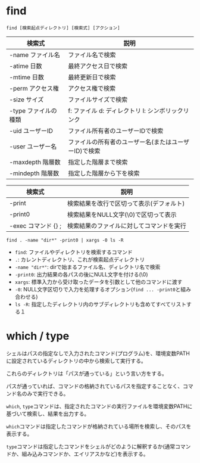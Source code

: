 # find

```
find [検索起点ディレクトリ] [検索式] [アクション]
```

| 検索式               | 説明                                                 |
|----------------------|------------------------------------------------------|
| -name ファイル名     | ファイル名で検索                                     |
| -atime 日数          | 最終アクセス日で検索                                 |
| -mtime 日数          | 最終更新日で検索                                     |
| -perm アクセス権     | アクセス権で検索                                     |
| -size サイズ         | ファイルサイズで検索                                 |
| -type ファイルの種類 | f: ファイル d: ディレクトリ l: シンボリックリンク    |
| -uid ユーザーID      | ファイル所有者のユーザーIDで検索                     |
| -user ユーザー名     | ファイルの所有者のユーザー名(またはユーザーID)で検索 |
| -maxdepth 階層数     | 指定した階層まで検索                                 |
| -mindepth 階層数     | 指定した階層から下を検索                             |

| 検索式               | 説明                                                 |
|----------------------|------------------------------------------------------|
| -print               | 検索結果を改行で区切って表示(デフォルト)             |
| -print0              | 検索結果をNULL文字(\0)で区切って表示                 |
| -exec コマンド {} \; | 検索結果のファイルに対してコマンドを実行             |

```
find . -name "dir*" -print0 | xargs -0 ls -R
```

- `find`: ファイルやディレクトリを検索するコマンド
- `.`: カレントディレクトリ、これが検索起点ディレクトリ
- `-name "dir*"`: dirで始まるファイル名、ディレクトリ名で検索
- `-print0`: 出力結果の各パスの後にNULL文字を付ける(\0)
- `xargs`: 標準入力から受け取ったデータを引数として他のコマンドに渡す
- `-0`: NULL文字区切りで入力を処理するオプション(`find ... -print0`と組み合わせる)
- `ls -R`: 指定したディレクトリ内のサブディレクトリも含めてすべてリストする１

# which / type

シェルはパスの指定なしで入力されたコマンド(プログラム)を、環境変数PATHに設定されているディレクトリの中から検索して実行する。

これらのディレクトリは「パスが通っている」という言い方をする。

パスが通っていれば、コマンドの格納されているパスを指定することなく、コマンド名のみで実行できる。

`which`, `type`コマンドは、指定されたコマンドの実行ファイルを環境変数PATHに基づいて検索し、結果を出力する。

`which`コマンドは指定したコマンドが格納されている場所を検索し、そのパスを表示する。

`type`コマンドは指定したコマンドをシェルがどのように解釈するか(通常コマンドか、組み込みコマンドか、エイリアスかなど)を表示する。

